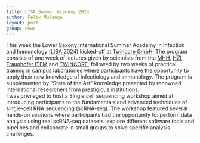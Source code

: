 ```yaml
---
title: LISA Summer Academy 2024
author: Felix Mulenge
layout: post
group: news
---
```


This week the Lower Saxony International Summer Academy in Infection and Immunology [(LISA 2024)](https://www.mhh.de/hbrs/lisa) kicked-off at [Twincore GmbH](https://www.twincore.de/en/home/). The program consists of one week of lectures given by scientists from the [MHH](https://www.mhh.de/en/), [HZI](https://www.helmholtz-hzi.de/en/), [Fraunhofer ITEM](https://www.item.fraunhofer.de/) and [TWINCORE](https://www.twincore.de/en/home/), followed by two weeks of practical training in campus laboratories where participants have the opportunity to apply their new knowledge of infectiology and immunology. The program is supplemented by "State of the Art" knowledge presented by renowned international researchers from prestigious institutions. <br>
I was privileged to host a Single cell sequencing workshop aimed at introducing participants to the fundamentals and advanced techniques of single-cell RNA sequencing (scRNA-seq). The workshop featured several hands-on sessions where participants had the opportunity to: perform data analysis using real scRNA-seq datasets, explore different software tools and pipelines and collaborate in small groups to solve specific analysis challenges.


